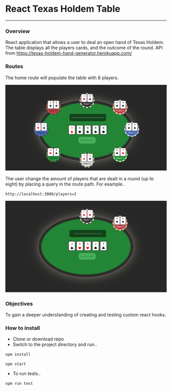 # React Texas Holdem Table

---

### Overview

React application that allows a user to deal an open hand of Texas Holdem. The table displays all the players cards, and the outcome of the round.
API from https://texas-holdem-hand-generator.herokuapp.com/

### Routes

The home route will populate the table with 8 players.

<img src="./public/Screenshot1.png" width=600 a>

The user change the amount of players that are dealt in a round (up to eight) by placing a query in the route path. For example..

```
http://localhost:3000/players=2
```

<img src="./public/Screenshot2.png" width=600 a>

### Objectives

To gain a deeper understanding of creating and testing custom react hooks.

### How to install

- Clone or download repo
- Switch to the project directory and run..

```
npm install
```

```
npm start
```

- To run tests..

```
npm run test
```
